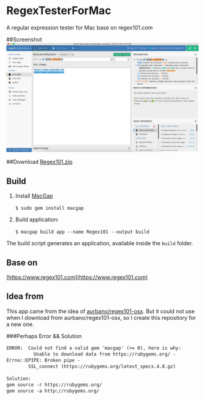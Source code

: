 # RegexTesterForMac
A regular expression tester for Mac base on regex101.com

##Screenshot
![RegexTesterForMac](app/screenshot.png)

##Download
[Regex101.zip](https://raw.githubusercontent.com/Zjmainstay/RegexTesterForMac/master/dist/Regex101.zip)

## Build

1. Install [MacGap](https://github.com/MacGapProject/MacGap1) 

   ```$ sudo gem install macgap```

2. Build application:

    ```$ macgap build app --name Regex101 --output build```


The build script generates an application, available inside the `build` folder.


## Base on
[https://www.regex101.com](https://www.regex101.com)

## Idea from
This app came from the idea of [aurbano/regex101-osx](https://github.com/aurbano/regex101-osx). But it could not use when I download from aurbano/regex101-osx, so I create this repository for a new one.


###Perhaps Error && Solution

```
ERROR:  Could not find a valid gem 'macgap' (>= 0), here is why:
          Unable to download data from https://rubygems.org/ - Errno::EPIPE: Broken pipe - 
        SSL_connect (https://rubygems.org/latest_specs.4.8.gz)

Solution:
gem source -r https://rubygems.org/
gem source -a http://rubygems.org/
```

